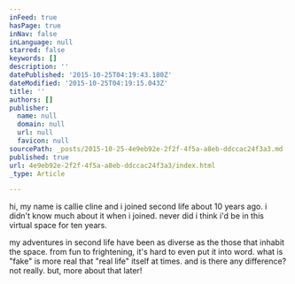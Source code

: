 ```yaml
---
inFeed: true
hasPage: true
inNav: false
inLanguage: null
starred: false
keywords: []
description: ''
datePublished: '2015-10-25T04:19:43.180Z'
dateModified: '2015-10-25T04:19:15.043Z'
title: ''
authors: []
publisher:
  name: null
  domain: null
  url: null
  favicon: null
sourcePath: _posts/2015-10-25-4e9eb92e-2f2f-4f5a-a8eb-ddccac24f3a3.md
published: true
url: 4e9eb92e-2f2f-4f5a-a8eb-ddccac24f3a3/index.html
_type: Article

---
```

hi, my name is callie cline and i joined second life about 10 years ago. i didn't know much about it when i joined. never did i think i'd be in this virtual space for ten years. 

my adventures in second life have been as diverse as the those that inhabit the space. from fun to frightening, it's hard to even put it into word. what is "fake" is more real that "real life" itself at times. and is there any difference? not really. but, more about that later!